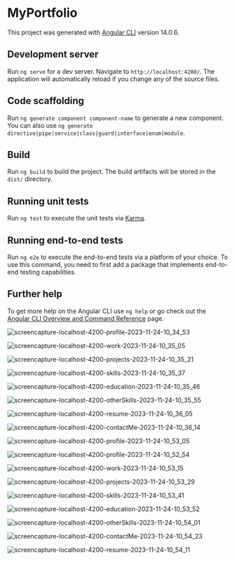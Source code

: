 # MyPortfolio

This project was generated with [Angular CLI](https://github.com/angular/angular-cli) version 14.0.6.

## Development server

Run `ng serve` for a dev server. Navigate to `http://localhost:4200/`. The application will automatically reload if you change any of the source files.

## Code scaffolding

Run `ng generate component component-name` to generate a new component. You can also use `ng generate directive|pipe|service|class|guard|interface|enum|module`.

## Build

Run `ng build` to build the project. The build artifacts will be stored in the `dist/` directory.

## Running unit tests

Run `ng test` to execute the unit tests via [Karma](https://karma-runner.github.io).

## Running end-to-end tests

Run `ng e2e` to execute the end-to-end tests via a platform of your choice. To use this command, you need to first add a package that implements end-to-end testing capabilities.

## Further help

To get more help on the Angular CLI use `ng help` or go check out the [Angular CLI Overview and Command Reference](https://angular.io/cli) page.

![screencapture-localhost-4200-profile-2023-11-24-10_34_53](https://github.com/Harshal-Shelar/Angular-Portfolio/assets/58460619/af2f0f87-3283-479c-96f1-4c25a63b2837)

![screencapture-localhost-4200-work-2023-11-24-10_35_05](https://github.com/Harshal-Shelar/Angular-Portfolio/assets/58460619/368cf572-70d4-4f0e-9057-9bb30df96ea4)

![screencapture-localhost-4200-projects-2023-11-24-10_35_21](https://github.com/Harshal-Shelar/Angular-Portfolio/assets/58460619/0011f181-5fdc-4806-be9b-dea5d4ad6c0d)

![screencapture-localhost-4200-skills-2023-11-24-10_35_37](https://github.com/Harshal-Shelar/Angular-Portfolio/assets/58460619/847ad7e9-7af5-47ae-b8cc-2d4e6add46ff)

![screencapture-localhost-4200-education-2023-11-24-10_35_46](https://github.com/Harshal-Shelar/Angular-Portfolio/assets/58460619/f77f9e44-3dfd-4119-809e-1d230991a0de)

![screencapture-localhost-4200-otherSkills-2023-11-24-10_35_55](https://github.com/Harshal-Shelar/Angular-Portfolio/assets/58460619/567eb885-e2f8-4706-b9f8-8019c73af438)

![screencapture-localhost-4200-resume-2023-11-24-10_36_05](https://github.com/Harshal-Shelar/Angular-Portfolio/assets/58460619/42df75d2-b597-44ea-8578-3940b5f30d7d)

![screencapture-localhost-4200-contactMe-2023-11-24-10_36_14](https://github.com/Harshal-Shelar/Angular-Portfolio/assets/58460619/45ba649b-4444-442c-9546-cc9db67232fd)

![screencapture-localhost-4200-profile-2023-11-24-10_53_05](https://github.com/Harshal-Shelar/Angular-Portfolio/assets/58460619/fa6619a4-ba82-453b-b8ad-551e989585f9)

![screencapture-localhost-4200-profile-2023-11-24-10_52_54](https://github.com/Harshal-Shelar/Angular-Portfolio/assets/58460619/52bbe411-d2c0-406c-937f-bcff52d0bacd)

![screencapture-localhost-4200-work-2023-11-24-10_53_15](https://github.com/Harshal-Shelar/Angular-Portfolio/assets/58460619/68eb5035-3ef6-4c2b-b645-8a2fc3e16921)

![screencapture-localhost-4200-projects-2023-11-24-10_53_29](https://github.com/Harshal-Shelar/Angular-Portfolio/assets/58460619/68946ac5-5cf3-4282-989e-416b414fa0b9)

![screencapture-localhost-4200-skills-2023-11-24-10_53_41](https://github.com/Harshal-Shelar/Angular-Portfolio/assets/58460619/228c0523-deaf-4c7a-91dd-ead7d53db704)

![screencapture-localhost-4200-education-2023-11-24-10_53_52](https://github.com/Harshal-Shelar/Angular-Portfolio/assets/58460619/8e622eca-10f7-4174-b76b-95479213ed26)

![screencapture-localhost-4200-otherSkills-2023-11-24-10_54_01](https://github.com/Harshal-Shelar/Angular-Portfolio/assets/58460619/d36d774b-0a1c-4e7e-aeca-b4c500664228)

![screencapture-localhost-4200-contactMe-2023-11-24-10_54_23](https://github.com/Harshal-Shelar/Angular-Portfolio/assets/58460619/121f5ecf-ca85-48f0-945b-4570badf59c9)

![screencapture-localhost-4200-resume-2023-11-24-10_54_11](https://github.com/Harshal-Shelar/Angular-Portfolio/assets/58460619/c33aa386-bd9a-4619-a482-a9216b2ba15c)



































